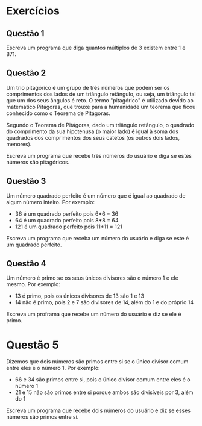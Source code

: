 # Exercícios

## Questão 1

Escreva um programa que diga quantos múltiplos de 3 existem entre 1 e 871.

## Questão 2

Um trio pitagórico é um grupo de três números que podem ser os comprimentos dos lados de um triângulo retângulo, ou seja, um triângulo tal que um dos seus ângulos é reto. O termo "pitagórico" é utilizado devido ao matemático Pitágoras, que trouxe para a humanidade um teorema que ficou conhecido como o Teorema de Pitágoras.

Segundo o Teorema de Pitágoras, dado um triângulo retângulo, o quadrado do comprimento da sua hipotenusa (o maior lado) é igual à soma dos quadrados dos comprimentos dos seus catetos (os outros dois lados, menores).

Escreva um programa que recebe três números do usuário e diga se estes números são pitagóricos.

## Questão 3

Um número quadrado perfeito é um número que é igual ao quadrado de algum número inteiro. Por exemplo:

* 36 é um quadrado perfeito pois 6*6 = 36
* 64 é um quadrado perfeito pois 8*8 = 64
* 121 é um quadrado perfeito pois 11*11 = 121

Escreva um programa que receba um número do usuário e diga se este é um quadrado perfeito.

## Questão 4

Um número é primo se os seus únicos divisores são o número 1 e ele mesmo. Por exemplo:

* 13 é primo, pois os únicos divisores de 13 são 1 e 13
* 14 não é primo, pois 2 e 7 são divisores de 14, além do 1 e do próprio 14

Escreva um proframa que recebe um número do usuário e diz se ele é primo.

# Questão 5

Dizemos que dois números são primos entre si se o único divisor comum entre eles é o número 1. Por exemplo:

* 66 e 34 são primos entre si, pois o único divisor comum entre eles é o número 1
* 21 e 15 não são primos entre si porque ambos são divisíveis por 3, além do 1

Escreva um programa que recebe dois números do usuário e diz se esses números são primos entre si.
